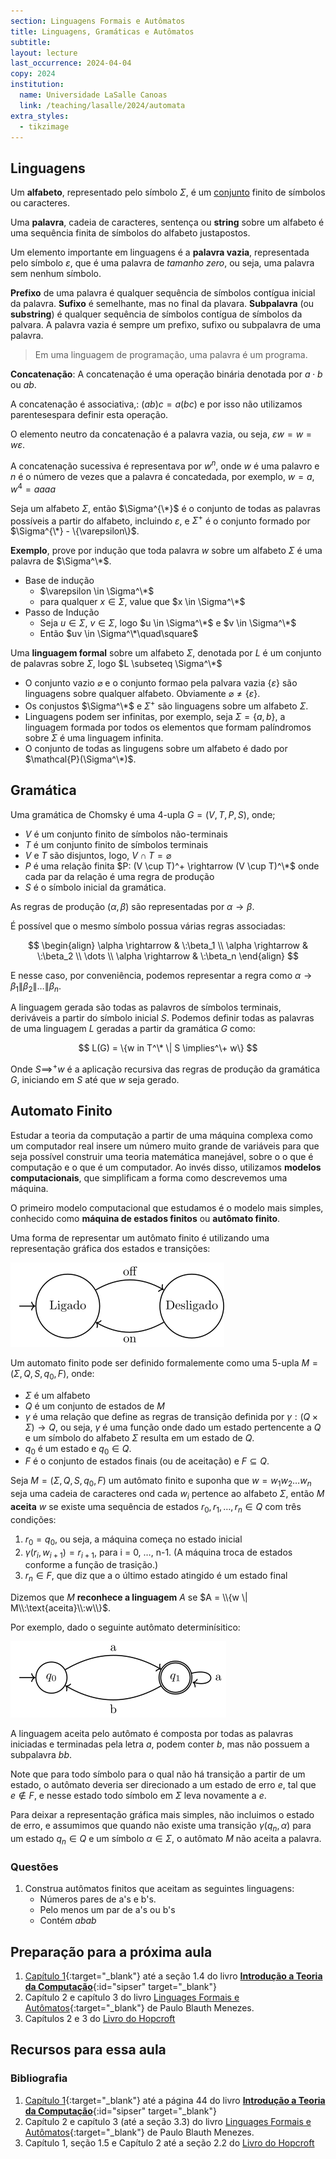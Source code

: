```yaml
---
section: Linguagens Formais e Autômatos
title: Linguagens, Gramáticas e Autômatos
subtitle:
layout: lecture
last_occurrence: 2024-04-04
copy: 2024
institution:
  name: Universidade LaSalle Canoas
  link: /teaching/lasalle/2024/automata
extra_styles:
  - tikzimage
---
```


## Linguagens

Um **alfabeto**, representado pelo símbolo $\Sigma$, é um [conjunto](/teaching/cs/math/sets) finito de símbolos ou caracteres.

Uma **palavra**, cadeia de caracteres, sentença ou **string** sobre um alfabeto é uma sequência finita de símbolos do alfabeto justapostos.

Um elemento importante em linguagens é a **palavra vazia**, representada pelo símbolo $\varepsilon$, que é uma palavra de _tamanho zero_, ou seja, uma palavra sem nenhum símbolo.

**Prefixo** de uma palavra é qualquer sequência de símbolos contígua inicial da palavra. **Sufixo** é semelhante, mas no final da plavara. **Subpalavra** (ou **substring**) é qualquer sequência de símbolos contígua de símbolos da palvara. A palavra vazia é sempre um prefixo, sufixo ou subpalavra de uma palavra. 

> Em uma linguagem de programação, uma palavra é um programa.

**Concatenação**: A concatenação é uma operação binária denotada por $a \cdot b$ ou $ab$.

A concatenação é associativa,: $(ab)c = a(bc)$ e por isso não utilizamos parentesespara definir esta operação.

O elemento neutro da concatenação é a palavra vazia, ou seja, $\varepsilon{w} = w = w\varepsilon$.

A concatenação sucessiva é representava por $w^n$, onde $w$ é uma palavro e $n$ é o número de vezes que a palavra é concatedada, por exemplo, $w = a, w^4 = aaaa$

Seja um alfabeto $\Sigma$, então $\Sigma^{\*}$ é o conjunto de todas as palavras possíveis a partir do alfabeto, incluindo $\varepsilon$, e $\Sigma^{+}$ é o conjunto formado por $\Sigma^{\*} - \{\varepsilon\}$.

**Exemplo**, prove por indução que toda palavra $w$ sobre um alfabeto $\Sigma$ é uma palavra de $\Sigma^\*$.
* Base de indução
    * $\varepsilon \in \Sigma^\*$
    * para qualquer $x \in \Sigma$, value que $x \in \Sigma^\*$
* Passo de Indução
    * Seja $u \in \Sigma$, $v \in \Sigma$, logo $u \in \Sigma^\*$ e $v \in \Sigma^\*$
    * Então $uv \in \Sigma^\*\quad\square$ 

Uma **linguagem formal** sobre um alfabeto $\Sigma$, denotada por $L$ é um conjunto de palavras sobre $\Sigma$, logo $L \subseteq \Sigma^\*$

* O conjunto vazio $\varnothing$ e o conjunto formao pela palvara vazia $\{\varepsilon\}$ são linguagens sobre qualquer alfabeto. Obviamente $\varnothing \neq \{\varepsilon\}$.
* Os conjustos $\Sigma^\*$ e $\Sigma^+$ são linguagens sobre um alfabeto $\Sigma$.
* Linguagens podem ser infinitas, por exemplo, seja $\Sigma = \{a, b\}$, a linguagem formada por todos os elementos que formam palíndromos sobre $\Sigma$ é uma linguagem infinita.
* O conjunto de todas as lingugens sobre um alfabeto é dado por $\mathcal{P}(\Sigma^\*)$.


## Gramática

Uma gramática de Chomsky é uma 4-upla $G=(V, T, P, S)$, onde;

* $V$ é um conjunto finito de símbolos não-terminais
* $T$ é um conjunto finito de símbolos terminais
* $V$ e $T$ são disjuntos, logo, $V \cap T = \varnothing$
* $P$ é uma relação finita $P: (V \cup T)^+ \rightarrow (V \cup T)^\*$ onde cada par da relação é uma regra de produção
* $S$ é o símbolo inicial da gramática.

As regras de produção $(\alpha, \beta)$ são representadas por $\alpha \rightarrow \beta$.

É possível que o mesmo símbolo possua várias regras associadas:

$$
\begin{align}
\alpha \rightarrow & \:\beta_1 \\
\alpha \rightarrow & \:\beta_2 \\
\dots \\
\alpha \rightarrow & \:\beta_n
\end{align}
$$

E nesse caso, por conveniência, podemos representar a regra como $\alpha \rightarrow \beta_1 \| \beta_2 \| \dots \| \beta_n$.

A linguagem gerada são todas as palavros de símbolos terminais, deriváveis a partir do símbolo inicial $S$. Podemos definir todas as palavras de uma linguagem $L$ geradas a partir da gramática $G$ como:

$$
L(G) = \{w in T^\* \| S \implies^\+ w\}
$$

Onde $S\implies^+ w$ é a aplicação recursiva das regras de produção da gramática $G$, iniciando em $S$ até que $w$ seja gerado.


## Automato Finito

Estudar a teoria da computação a partir de uma máquina complexa como um computador real insere um número muito grande de variáveis para que seja possível construir uma teoria matemática manejável, sobre o o que é computação e o que é um computador. Ao invés disso, utilizamos **modelos computacionais**, que simplificam a forma como descrevemos uma máquina.

O primeiro modelo computacional que estudamos é o modelo mais simples, conhecido como **máquina de estados finitos** ou **autômato finito**.

Uma forma de representar um autômato finito é utilizando uma representação gráfica dos estados e transições:

![Automato Liga-Desliga](/images/on_off_automata.svg)

Um automato finito pode ser definido formalemente como uma 5-upla $M = (\Sigma, Q, S, q_0, F)$, onde:

* $\Sigma$ é um alfabeto
* $Q$ é um conjunto de estados de $M$
* $\gamma$ é uma relação que define as regras de transição definida por $\gamma: (Q \times \Sigma) \rightarrow Q$, ou seja, $\gamma$ é uma função onde dado um estado pertencente a $Q$ e um símbolo do alfabeto $\Sigma$ resulta em um estado de $Q$.
* $q_0$ é um estado e $q_0 \in Q$.
* $F$ é o conjunto de estados finais (ou de aceitação) e $F \subseteq Q$.

Seja $M = (\Sigma, Q, S, q_0, F)$ um autômato finito e suponha que $w = w_{1}w_{2}\dots{w}_n$ seja uma cadeia de caracteres ond cada $w_i$ pertence ao alfabeto $\Sigma$, então $M$ **aceita** $w$ se existe uma sequência de estados $r_0, r_1, \dots, r_n \in Q$ com três condições:

1. $r_0 = q_0$, ou seja, a máquina começa no estado inicial
2. $\gamma(r_i, w_{i+1}) = r_{i+1}$, para i = 0, $\dots$, n-1. (A máquina troca de estados conforme a função de trasição.)
3. $r_n \in F$, que diz que a o último estado atingido é um estado final

Dizemos que $M$ **reconhece a linguagem** $A$ se $A = \\{w \| M\\:\text{aceita}\\:w\\}$.

Por exemplo, dado o seguinte autômato determinísitico:

![(aa\*b)*a*a](/images/no_bb_ends_with_a.svg)

A linguagem aceita pelo autômato é composta por todas as palavras iniciadas e terminadas pela letra $a$, podem conter $b$, mas não possuem a subpalavra $bb$.

Note que para todo símbolo para o qual não há transição a partir de um estado, o autômato deveria ser direcionado a um estado de erro $e$, tal que $e \notin F$, e nesse estado todo símbolo em $\Sigma$ leva novamente a $e$.

Para deixar a representação gráfica mais simples, não incluimos o estado de erro, e assumimos que quando não existe uma transição $\gamma(q_n, \alpha)$ para um estado $q_n \in Q$ e um símbolo $\alpha \in \Sigma$, o autômato $M$ não aceita a palavra.


### Questões

1. Construa autômatos finitos que aceitam as seguintes linguagens:
    * Números pares de a's e b's.
    * Pelo menos um par de a's ou b's
    * Contém $abab$


## Preparação para a próxima aula

1. [Capítulo 1](https://integrada.minhabiblioteca.com.br/reader/books/9788522108862/pageid/53){:target="\_blank"} até a seção 1.4 do livro [**Introdução a Teoria da Computação**](https://integrada.minhabiblioteca.com.br/reader/books/9788522108862){:id="sipser" target="\_blank"}
2. Capítulo 2 e capítulo 3 do livro [Linguages Formais e Autômatos](https://integrada.minhabiblioteca.com.br/reader/books/9788577807994){:target="\_blank"}  de Paulo Blauth Menezes.
3. Capítulos 2 e 3 do [Livro do Hopcroft](/teaching/lasalle/2024/automata#hopcroft)

## Recursos para essa aula

### Bibliografia

1. [Capítulo 1](https://integrada.minhabiblioteca.com.br/reader/books/9788522108862/pageid/53){:target="\_blank"} até a página 44 do livro [**Introdução a Teoria da Computação**](https://integrada.minhabiblioteca.com.br/reader/books/9788522108862){:id="sipser" target="\_blank"}
2. Capítulo 2 e capítulo 3 (até a seção 3.3) do livro [Linguages Formais e Autômatos](https://integrada.minhabiblioteca.com.br/reader/books/9788577807994){:target="\_blank"}  de Paulo Blauth Menezes.
3. Capítulo 1, seção 1.5 e Capítulo 2 até a seção 2.2 do [Livro do Hopcroft](/teaching/lasalle/2024/automata#hopcroft)

